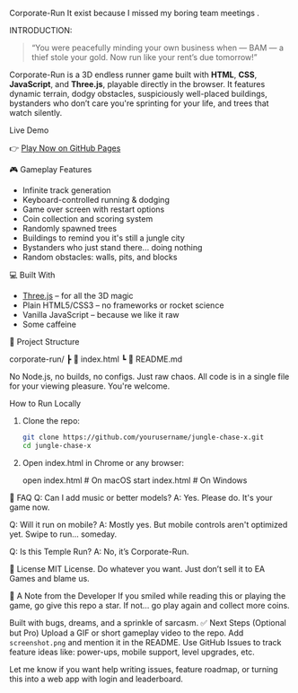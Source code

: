 Corporate-Run
It exist because I missed my  boring team meetings .

INTRODUCTION:

> “You were peacefully minding your own business when — BAM — a thief stole your gold. Now run like your rent’s due tomorrow!”

Corporate-Run is a 3D endless runner game built with **HTML**, **CSS**, **JavaScript**, and **Three.js**, playable directly in the browser. It features dynamic terrain, dodgy obstacles, suspiciously well-placed buildings, bystanders who don’t care you're sprinting for your life, and trees that watch silently.



Live Demo

👉 [Play Now on GitHub Pages](https://yourusername.github.io/jungle-chase-x/)  



🎮 Gameplay Features

- Infinite track generation
- Keyboard-controlled running & dodging
- Game over screen with restart options
- Coin collection and scoring system
- Randomly spawned trees
- Buildings to remind you it's still a jungle city
- Bystanders who just stand there... doing nothing
- Random obstacles: walls, pits, and blocks




💻 Built With

- [Three.js](https://threejs.org/) – for all the 3D magic  
- Plain HTML5/CSS3 – no frameworks or rocket science  
- Vanilla JavaScript – because we like it raw  
- Some caffeine



📂 Project Structure

corporate-run/
┣ 📄 index.html
┗ 📄 README.md


No Node.js, no builds, no configs. Just raw chaos.
All code is in a single file for your viewing pleasure. You're welcome.

How to Run Locally

1. Clone the repo:
   ```bash
   git clone https://github.com/yourusername/jungle-chase-x.git
   cd jungle-chase-x
   
2. Open index.html in Chrome or any browser:
   
   open index.html   # On macOS
   start index.html  # On Windows

🙋 FAQ
Q: Can I add music or better models?
A: Yes. Please do. It's your game now.

Q: Will it run on mobile?
A: Mostly yes. But mobile controls aren't optimized yet. Swipe to run... someday.

Q: Is this Temple Run?
A: No, it’s Corporate-Run.

📜 License
MIT License.
Do whatever you want. Just don’t sell it to EA Games and blame us.

💌 A Note from the Developer
If you smiled while reading this or playing the game, go give this repo a star.
If not… go play again and collect more coins.


Built with bugs, dreams, and a sprinkle of sarcasm.
 ✅ Next Steps (Optional but Pro)
Upload a GIF or short gameplay video to the repo.
Add `screenshot.png` and mention it in the README.
Use GitHub Issues to track feature ideas like: power-ups, mobile support, level upgrades, etc.

Let me know if you want help writing issues, feature roadmap, or turning this into a web app with login and leaderboard.






